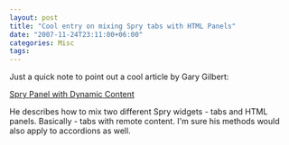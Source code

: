 ```yaml
---
layout: post
title: "Cool entry on mixing Spry tabs with HTML Panels"
date: "2007-11-24T23:11:00+06:00"
categories: Misc 
tags: 
---
```


Just a quick note to point out a cool article by Gary Gilbert:

<a href="http://www.garyrgilbert.com/blog/index.cfm/2007/11/23/Spry-Panel-with-Dynamic-Content">Spry Panel with Dynamic Content</a>

He describes how to mix two different Spry widgets - tabs and HTML panels. Basically - tabs with remote content. I'm sure his methods would also apply to accordions as well.